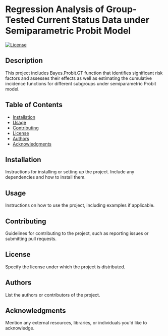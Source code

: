 # Regression Analysis of Group-Tested Current Status Data under Semiparametric Probit Model

[![License](https://img.shields.io/badge/License-MIT-blue.svg)](https://opensource.org/licenses/MIT)

## Description

This project includes Bayes.Probit.GT function that identifies significant risk factors and assesses their effects as well as estimating the cumulative incidence functions for different subgroups under semiparametric Probit model.

## Table of Contents

- [Installation](#installation)
- [Usage](#usage)
- [Contributing](#contributing)
- [License](#license)
- [Authors](#authors)
- [Acknowledgments](#acknowledgments)

## Installation

Instructions for installing or setting up the project. Include any dependencies and how to install them.

## Usage

Instructions on how to use the project, including examples if applicable.

## Contributing

Guidelines for contributing to the project, such as reporting issues or submitting pull requests.

## License

Specify the license under which the project is distributed.

## Authors

List the authors or contributors of the project.

## Acknowledgments

Mention any external resources, libraries, or individuals you'd like to acknowledge.

